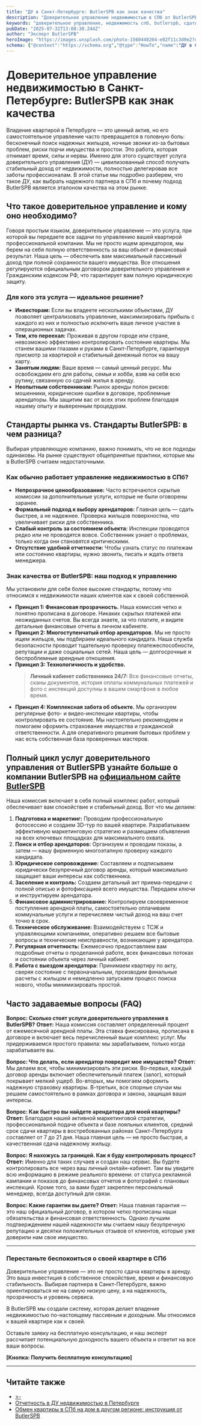 ```yaml
---
title: "ДУ в Санкт-Петербурге: ButlerSPB как знак качества"
description: "Доверительное управление недвижимостью в СПб от ButlerSPB — это гарантия стабильного дохода и вашего спокойствия. Мы берем на себя все заботы о вашей квартире."
keywords: "доверительное управление, недвижимость спб, butlerspb, сдать квартиру, управление квартирой, аренда спб"
pubDate: "2025-07-31T13:08:30.244Z"
author: "Эксперт ButlerSPB"
heroImage: "https://images.unsplash.com/photo-1560448204-e02f11c3d0e2?q=80&w=2070&auto=format&fit=crop"
schema: {"@context":"https://schema.org","@type":"HowTo","name":"ДУ в Санкт-Петербурге: ButlerSPB как знак качества","description":"Доверительное управление недвижимостью в СПб от ButlerSPB — это гарантия стабильного дохода и вашего спокойствия. Мы берем на себя все заботы о вашей квартире.","image":{"@type":"ImageObject","url":"https://images.unsplash.com/photo-1560448204-e02f11c3d0e2?q=80&w=2070&auto=format&fit=crop"},"aggregateRating":{"@type":"AggregateRating","ratingValue":"4.8","reviewCount":810,"bestRating":"5","worstRating":"1"},"publisher":{"@type":"Organization","name":"Блог ButlerSPB","logo":{"@type":"ImageObject","url":"https://butlerspb-blog.netlify.app/favicon.ico"}},"mainEntityOfPage":{"@type":"WebPage","@id":"https://butlerspb-blog.netlify.app/blog/doveritelnoe-upravlenie-nedvizhimostyu-v-sankt-peterburge-butlerspb-kak-znak-kachestva/"}}
---
```

# Доверительное управление недвижимостью в Санкт-Петербурге: ButlerSPB как знак качества

Владение квартирой в Петербурге — это ценный актив, но его самостоятельное управление часто превращается в головную боль: бесконечный поиск надежных жильцов, ночные звонки из-за бытовых проблем, риски порчи имущества и простои. Это работа, которая отнимает время, силы и нервы. Именно для этого существует услуга доверительного управления (ДУ) — цивилизованный способ получать стабильный доход от недвижимости, полностью делегировав все заботы профессионалам. В этой статье мы подробно разберем, что такое ДУ, как выбрать надежного партнера в СПб и почему подход ButlerSPB является эталоном качества на этом рынке.

## Что такое доверительное управление и кому оно необходимо?

Говоря простым языком, доверительное управление — это услуга, при которой вы передаете все задачи по управлению вашей квартирой профессиональной компании. Мы не просто ищем арендаторов, мы берем на себя полную ответственность за ваш объект и финансовый результат. Наша цель — обеспечить вам максимальный пассивный доход при полной сохранности вашего имущества. Все отношения регулируются официальным договором доверительного управления и Гражданским кодексом РФ, что гарантирует вам полную юридическую защиту.

### Для кого эта услуга — идеальное решение?

*   **Инвесторам:** Если вы владеете несколькими объектами, ДУ позволяет централизовать управление, максимизировать прибыль с каждого из них и полностью исключить ваше личное участие в операционных задачах.
*   **Тем, кто переехал:** Проживая в другом городе или стране, невозможно эффективно контролировать состояние квартиры. Мы станем вашими глазами и руками в Санкт-Петербурге, гарантируя присмотр за квартирой и стабильный денежный поток на вашу карту.
*   **Занятым людям:** Ваше время — самый ценный ресурс. Мы освобождаем его для работы, семьи и хобби, взяв на себя всю рутину, связанную со сдачей жилья в аренду.
*   **Неопытным собственникам:** Рынок аренды полон рисков: мошенники, юридические ошибки в договоре, проблемные арендаторы. Мы защитим вас от всех этих проблем благодаря нашему опыту и выверенным процедурам.

## Стандарты рынка vs. Стандарты ButlerSPB: в чем разница?

Выбирая управляющую компанию, важно понимать, что не все подходы одинаковы. На рынке существуют общепринятые практики, которые мы в ButlerSPB считаем недостаточными.

### Как обычно работает управление недвижимостью в СПб?

*   **Непрозрачное ценообразование:** Часто встречаются скрытые комиссии за дополнительные услуги, которые не были оговорены заранее.
*   **Формальный подход к выбору арендаторов:** Главная цель — сдать быстрее, а не надежнее. Проверка жильцов поверхностна, что увеличивает риски для собственника.
*   **Слабый контроль за состоянием объекта:** Инспекции проводятся редко или не проводятся вовсе. Собственник узнает о проблемах, только когда они становятся критическими.
*   **Отсутствие удобной отчетности:** Чтобы узнать статус по платежам или состоянию квартиры, нужно звонить, писать и ждать ответа менеджера.

### Знак качества от ButlerSPB: наш подход к управлению

Мы установили для себя более высокие стандарты, потому что относимся к недвижимости наших клиентов как к своей собственной.

*   **Принцип 1: Финансовая прозрачность.** Наша комиссия четко и понятно прописана в договоре. Никаких скрытых платежей или неожиданных счетов. Вы всегда знаете, за что платите, и видите детальные финансовые отчеты в личном кабинете.
*   **Принцип 2: Многоступенчатый отбор арендаторов.** Мы не просто ищем жильцов, мы подбираем идеального кандидата. Наша служба безопасности проводит тщательную проверку платежеспособности, репутации и даже социальных сетей. Наша цель — долгосрочные и беспроблемные арендные отношения.
*   **Принцип 3: Технологичность и удобство.**
    > **Личный кабинет собственника 24/7:** Все финансовые отчеты, сканы документов, история оплаты коммунальных платежей и фото с инспекций доступны в вашем смартфоне в любое время.
*   **Принцип 4: Комплексная забота об объекте.** Мы организуем регулярные фото- и видео-инспекции квартиры, чтобы контролировать ее состояние. Мы настоятельно рекомендуем и помогаем оформить страхование имущества и гражданской ответственности. А для оперативного решения бытовых проблем у нас есть собственная база проверенных мастеров.

## Полный цикл услуг доверительного управления от ButlerSPB узнайте больше о компании ButlerSPB на <a href="https://butlerspb.ru/o-nas" target="_blank" rel="nofollow">официальном сайте ButlerSPB</a>

Наша комиссия включает в себя полный комплекс работ, который обеспечивает вам спокойствие и стабильный доход. Вот что мы делаем:

1.  **Подготовка и маркетинг:** Проводим профессиональную фотосессию и создаем 3D-тур по вашей квартире. Разрабатываем эффективную маркетинговую стратегию и размещаем объявления на всех ключевых площадках для максимального охвата.
2.  **Поиск и отбор арендаторов:** Организуем и проводим показы, а затем — нашу фирменную многоэтапную проверку каждого кандидата.
3.  **Юридическое сопровождение:** Составляем и подписываем юридически безупречный договор аренды, который максимально защищает ваши интересы как собственника.
4.  **Заселение и контроль:** Создаем детальный акт приема-передачи с полной описью и фотофиксацией всего имущества. Передаем ключи и инструктируем арендатора.
5.  **Финансовое администрирование:** Контролируем своевременное поступление арендной платы, самостоятельно оплачиваем коммунальные услуги и перечисляем чистый доход на ваш счет точно в срок.
6.  **Техническое обслуживание:** Взаимодействуем с ТСЖ и управляющими компаниями, оперативно решаем все бытовые вопросы и технические неисправности, возникающие у арендатора.
7.  **Регулярная отчетность:** Ежемесячно предоставляем вам подробные отчеты о проделанной работе, всех финансовых потоках и состоянии объекта через личный кабинет.
8.  **Работа с выездом арендатора:** Принимаем квартиру по акту, сверяя состояние с первоначальным, производим финальные расчеты с жильцом и немедленно запускаем процесс поиска нового, чтобы минимизировать простой.

## Часто задаваемые вопросы (FAQ)

**Вопрос: Сколько стоят услуги доверительного управления в ButlerSPB?**
**Ответ:** Наша комиссия составляет определенный процент от ежемесячной арендной платы. Эта ставка фиксирована, прописана в договоре и включает весь перечисленный выше комплекс услуг. Мы придерживаемся простого правила: мы зарабатываем, только когда зарабатываете вы.

**Вопрос: Что делать, если арендатор повредит мое имущество?**
**Ответ:** Мы делаем все, чтобы минимизировать эти риски. Во-первых, каждый договор аренды включает обеспечительный платеж (залог), который покрывает мелкий ущерб. Во-вторых, мы помогаем оформить надежную страховку квартиры. В-третьих, все спорные случаи мы решаем самостоятельно в рамках договора и закона, защищая ваши интересы.

**Вопрос: Как быстро вы найдете арендатора для моей квартиры?**
**Ответ:** Благодаря нашей активной маркетинговой стратегии, профессиональной подаче объекта и базе лояльных клиентов, средний срок сдачи квартиры в востребованных районах Санкт-Петербурга составляет от 7 до 21 дня. Наша главная цель — не просто быстрая, а качественная сдача надежному жильцу.

**Вопрос: Я нахожусь за границей. Как я буду контролировать процесс?**
**Ответ:** Именно для таких случаев и создан наш сервис. Вы будете контролировать все через ваш личный онлайн-кабинет. Там вы увидите всю информацию в режиме реального времени: от статуса рекламной кампании и показов до финансовых отчетов и фотографий с плановых инспекций. Кроме того, за вами будет закреплен персональный менеджер, всегда доступный для связи.

**Вопрос: Какие гарантии вы даете?**
**Ответ:** Наша главная гарантия — это наш официальный договор, в котором четко прописаны наши обязательства и финансовая ответственность. Однако лучшим подтверждением нашей надежности мы считаем нашу безупречную репутацию и десятки положительных отзывов от клиентов, которые уже доверили нам свое имущество.

***

### Перестаньте беспокоиться о своей квартире в СПб

Доверительное управление — это не просто сдача квартиры в аренду. Это ваша инвестиция в собственное спокойствие, время и финансовую стабильность. Выбирая партнера в Санкт-Петербурге, важно ориентироваться не на самую низкую цену, а на надежность, прозрачность и уровень сервиса.

В ButlerSPB мы создали систему, которая делает владение недвижимостью по-настоящему пассивным и доходным. Мы относимся к вашей квартире как к своей.

Оставьте заявку на бесплатную консультацию, и наш эксперт рассчитает потенциальную доходность вашего объекта и ответит на все ваши вопросы.

**[Кнопка: Получить бесплатную консультацию]**

---

## Читайте также

*   [>-](/blog/doveritelnoe-upravlenie-kvartiroy-posutochnoy-arendy/)
*   [Отчетность в ДУ недвижимостью в Петербурге](/blog/doveritelnoe-upravlenie-nedvizhimostyu-v-sankt-peterburge-otchetnost-dlya-sobstvennika/)
*   [Обмен квартиры в СПб на дом в другом регионе: инструкция от ButlerSPB](/blog/mozhno-li-obmenyat-kvartiru-v-spb-na-dom-v-drugom-regione/)


